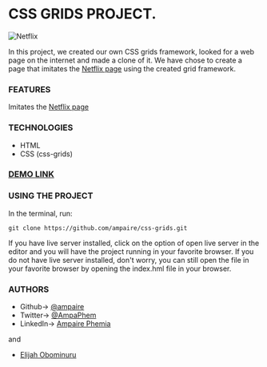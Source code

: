 # CSS GRIDS PROJECT.

![Netflix](captured.gif)

In this project, we created our own CSS grids framework, looked for a web page on the internet and made a clone of it. 
We have chose to create a page that imitates the [Netflix page](https://www.netflix.com/ng/) using the created grid framework. 

### FEATURES
Imitates the [Netflix page](https://www.netflix.com/ng/) 


### TECHNOLOGIES
- HTML
- CSS (css-grids)


### [DEMO LINK](https://raw.githack.com/ampaire/css-grids/ft-css-grids/index.html)


### USING THE PROJECT
In the terminal, run:
```
git clone https://github.com/ampaire/css-grids.git
```
If you have live server installed, click on the option of open live server in the editor and you will have the project running in your favorite browser. If you do not have live server installed, don't worry, you can still open the file in your favorite browser by opening the index.hml file in your browser.

### AUTHORS
- Github-> [@ampaire](https://github.com/ampaire)
- Twitter-> [@AmpaPhem](https://twitter.com/AmpaPhem)
- LinkedIn-> [Ampaire Phemia](https://www.linkedin.com/in/phemia)

 and 
 - [Elijah Obominuru](https://github.com/Elijahscriptdev)
